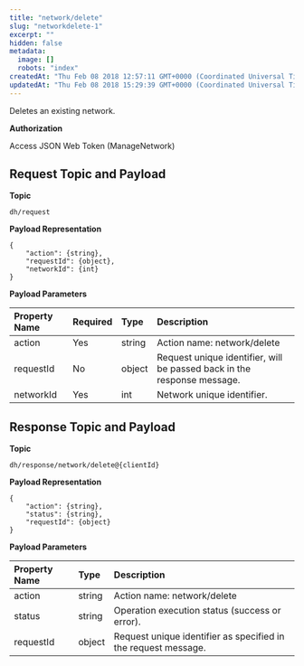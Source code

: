 ```yaml
---
title: "network/delete"
slug: "networkdelete-1"
excerpt: ""
hidden: false
metadata: 
  image: []
  robots: "index"
createdAt: "Thu Feb 08 2018 12:57:11 GMT+0000 (Coordinated Universal Time)"
updatedAt: "Thu Feb 08 2018 15:29:39 GMT+0000 (Coordinated Universal Time)"
---
```

Deletes an existing network.

**Authorization**

Access JSON Web Token (ManageNetwork)

## Request Topic and Payload

**Topic**

```text
dh/request
```

**Payload Representation**

```text
{
    "action": {string},
    "requestId": {object},
    "networkId": {int}
}
```

**Payload Parameters**

| Property Name | Required | Type   | Description                                                             |
| :------------ | :------- | :----- | :---------------------------------------------------------------------- |
| action        | Yes      | string | Action name: network/delete                                             |
| requestId     | No       | object | Request unique identifier, will be passed back in the response message. |
| networkId     | Yes      | int    | Network unique identifier.                                              |

## Response Topic and Payload

**Topic**

```text
dh/response/network/delete@{clientId}
```

**Payload Representation**

```text
{
    "action": {string},
    "status": {string},
    "requestId": {object}
}
```

**Payload Parameters**

| Property Name | Type   | Description                                                    |
| :------------ | :----- | :------------------------------------------------------------- |
| action        | string | Action name: network/delete                                    |
| status        | string | Operation execution status (success or error).                 |
| requestId     | object | Request unique identifier as specified in the request message. |
